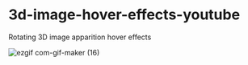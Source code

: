 # 3d-image-hover-effects-youtube

Rotating 3D image apparition hover effects

![ezgif com-gif-maker (16)](https://user-images.githubusercontent.com/97748602/184905685-f6db2a1f-784a-40c7-850f-070deeebeb46.gif)
